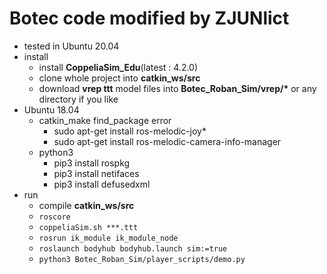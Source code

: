 # Botec code modified by ZJUNlict

* tested in Ubuntu 20.04
* install
    * install **CoppeliaSim_Edu**(latest : 4.2.0)
    * clone whole project into **catkin_ws/src**
    * download **vrep ttt** model files into **Botec_Roban_Sim/vrep/\*** or any directory if you like
* Ubuntu 18.04
    * catkin_make find_package error
        * sudo apt-get install ros-melodic-joy*
        * sudo apt-get install ros-melodic-camera-info-manager
    * python3 
        * pip3 install rospkg
        * pip3 install netifaces
        * pip3 install defusedxml
* run
    * compile **catkin_ws/src**
    * `roscore`
    * `coppeliaSim.sh ***.ttt`
    * `rosrun ik_module ik_module_node`
    * `roslaunch bodyhub bodyhub.launch sim:=true`
    * `python3 Botec_Roban_Sim/player_scripts/demo.py`
